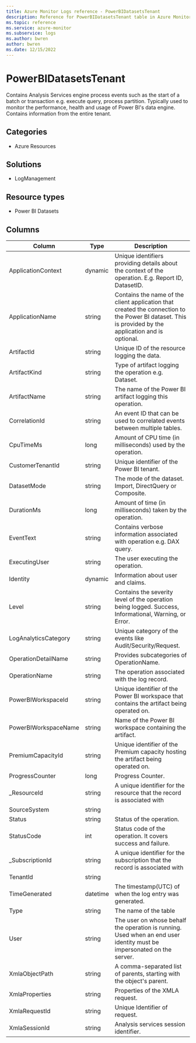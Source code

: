 ```yaml
---
title: Azure Monitor Logs reference - PowerBIDatasetsTenant
description: Reference for PowerBIDatasetsTenant table in Azure Monitor Logs.
ms.topic: reference
ms.service: azure-monitor
ms.subservice: logs
ms.author: bwren
author: bwren
ms.date: 12/15/2022
---
```


# PowerBIDatasetsTenant

 Contains Analysis Services engine process events such as the start of a batch or transaction e.g. execute query, process partition. Typically used to monitor the performance, health and usage of Power BI's data engine. Contains information from the entire tenant.

## Categories

- Azure Resources
## Solutions

- LogManagement
## Resource types

- Power BI Datasets




## Columns

| Column | Type | Description |
| --- | --- | --- |
| ApplicationContext | dynamic | Unique identifiers providing details about the context of the operation. E.g. Report ID, DatasetID. |
| ApplicationName | string | Contains the name of the client application that created the connection to the Power BI dataset. This is provided by the application and is optional. |
| ArtifactId | string | Unique ID of the resource logging the data. |
| ArtifactKind | string | Type of artifact logging the operation e.g. Dataset. |
| ArtifactName | string | The name of the Power BI artifact logging this operation. |
| CorrelationId | string | An event ID that can be used to correlated events between multiple tables. |
| CpuTimeMs | long | Amount of CPU time (in milliseconds) used by the operation. |
| CustomerTenantId | string | Unique identifier of the Power BI tenant. |
| DatasetMode | string | The mode of the dataset. Import, DirectQuery or Composite. |
| DurationMs | long | Amount of time (in milliseconds) taken by the operation. |
| EventText | string | Contains verbose information associated with operation e.g. DAX query. |
| ExecutingUser | string | The user executing the operation. |
| Identity | dynamic | Information about user and claims. |
| Level | string | Contains the severity level of the operation being logged. Success, Informational, Warning, or Error. |
| LogAnalyticsCategory | string | Unique category of the events like Audit/Security/Request. |
| OperationDetailName | string | Provides subcategories of OperationName. |
| OperationName | string | The operation associated with the log record. |
| PowerBIWorkspaceId | string | Unique identifier of the Power BI workspace that contains the artifact being operated on. |
| PowerBIWorkspaceName | string | Name of the Power BI workspace containing the artifact. |
| PremiumCapacityId | string | Unique identifier of the Premium capacity hosting the artifact being operated on. |
| ProgressCounter | long | Progress Counter. |
| _ResourceId | string | A unique identifier for the resource that the record is associated with |
| SourceSystem | string |  |
| Status | string | Status of the operation. |
| StatusCode | int | Status code of the operation. It covers success and failure. |
| _SubscriptionId | string | A unique identifier for the subscription that the record is associated with |
| TenantId | string |  |
| TimeGenerated | datetime | The timestamp(UTC) of when the log entry was generated. |
| Type | string | The name of the table |
| User | string | The user on whose behalf the operation is running. Used when an end user identity must be impersonated on the server. |
| XmlaObjectPath | string | A comma-separated list of parents, starting with the object's parent. |
| XmlaProperties | string | Properties of the XMLA request. |
| XmlaRequestId | string | Unique Identifier of request. |
| XmlaSessionId | string | Analysis services session identifier. |
